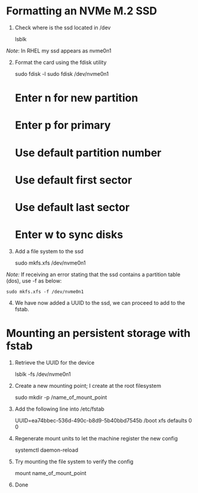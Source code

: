 # Formatting an NVMe M.2 SSD

1. Check where is the ssd located in /dev

		
	lsblk
	

*Note*: In RHEL my ssd appears as nvme0n1

2. Format the card using the fdisk utility

	
	sudo fdisk -l
	sudo fdisk /dev/nvme0n1
	# Enter n for new partition
	# Enter p for primary
	# Use default partition number
	# Use default first sector
	# Use default last sector		
	# Enter w to sync disks
	

3. Add a file system to the ssd

	
	sudo mkfs.xfs /dev/nvme0n1
	
*Note:* If receiving an error stating that the ssd contains a partition table (dos), use -f as below:

	
	sudo mkfs.xfs -f /dev/nvme0n1
	

4. We have now added a UUID to the ssd, we can proceed to add to the fstab.


# Mounting an persistent storage with fstab

1. Retrieve the UUID for the device

	
	lsblk -fs /dev/nvme0n1
	

2. Create a new mounting point; I create at the root filesystem

	
	sudo mkdir -p /name_of_mount_point
	

3. Add the following line into /etc/fstab

	
	UUID=ea74bbec-536d-490c-b8d9-5b40bbd7545b /boot xfs defaults 0 0
	

4. Regenerate mount units to let the machine register the new config

	
	systemctl daemon-reload
	

5. Try mounting the file system to verify the config

	
	mount name_of_mount_point
	

6. Done
